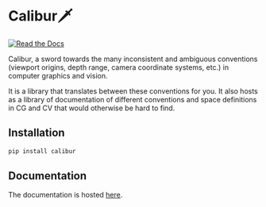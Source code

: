 # Calibur🗡️

[![Read the Docs](https://img.shields.io/readthedocs/calibur?style=flat-square)](https://calibur.readthedocs.io/en/latest/)

Calibur, a sword towards the many inconsistent and ambiguous conventions
(viewport origins, depth range, camera coordinate systems, etc.) in computer graphics and vision.

It is a library that translates between these conventions for you.
It also hosts as a library of documentation of different conventions and space definitions in CG and CV
that would otherwise be hard to find.

## Installation

```bash
pip install calibur
```

## Documentation

The documentation is hosted [here](https://calibur.readthedocs.io/en/latest/).
